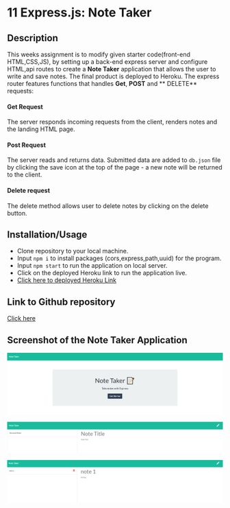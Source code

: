 # 11 Express.js: Note Taker

## Description
This weeks assignment is to modify given starter code(front-end HTML,CSS,JS), by setting up a back-end express server and configure HTML,api routes to create a **Note Taker** application that allows the user to write and save notes.  The final product is deployed to Heroku.  The express router features functions that handles **Get**, **POST** and ** DELETE** requests:

#### Get Request
The server responds incoming requests from the client, renders notes and the landing HTML page.
#### Post Request
The server reads and returns data.  Submitted data are added to `db.json` file by clicking the save icon at the top of the page - a new note will be returned to the client.
#### Delete request
The delete method allows user to delete notes by clicking on the delete button.

## Installation/Usage
- Clone repository to your local machine.
- Input `npm i` to install packages (cors,express,path,uuid) for the program. 
- Input `npm start` to run the application on local server. 
- Click on the deployed Heroku link to run the application live.
- [Click here to deployed Heroku Link](https://shrouded-badlands-27921.herokuapp.com)

## Link to Github repository 
[Click here](https://github.com/marcuslau0903/10-Object-Oriented-Programming-Team-Profile-Generator)

## Screenshot of the Note Taker Application

![screenshot1](./images/homepage.PNG)

![screenshot2](./images/before.PNG)

![screenshot3](./images/testing.PNG)
